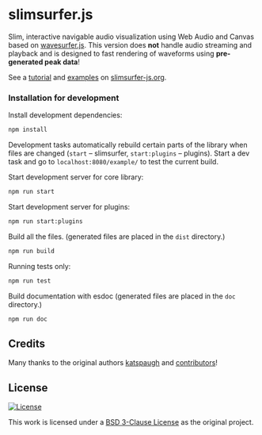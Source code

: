 # slimsurfer.js

Slim, interactive navigable audio visualization using Web Audio and Canvas based on
[wavesurfer.js](https://wavesurfer-js.org). This version does **not** handle audio streaming and playback and is designed to fast rendering of waveforms using **pre-generated peak data**!

See a [tutorial](https://wavesurfer-js.org/docs) and [examples](https://wavesurfer-js.org/examples) on [slimsurfer-js.org](https://wavesurfer-js.org).

### Installation for development
Install development dependencies:

```bash
npm install
```
Development tasks automatically rebuild certain parts of the library when files are changed (`start` – slimsurfer, `start:plugins` – plugins). Start a dev task and go to `localhost:8080/example/` to test the current build.

Start development server for core library:

```bash
npm run start
```

Start development server for plugins:

```bash
npm run start:plugins
```

Build all the files. (generated files are placed in the `dist` directory.)

```bash
npm run build
```

Running tests only:

```bash
npm run test
```

Build documentation with esdoc (generated files are placed in the `doc` directory.)
```bash
npm run doc
```

## Credits

Many thanks to the original authors
[katspaugh](https://github.com/katspaugh) and 
[contributors](https://github.com/katspaugh/wavesurfer.js/contributors)!

## License

[![License](https://img.shields.io/badge/License-BSD%203--Clause-blue.svg)](https://opensource.org/licenses/BSD-3-Clause)

This work is licensed under a
[BSD 3-Clause License](https://opensource.org/licenses/BSD-3-Clause) as the original project.
